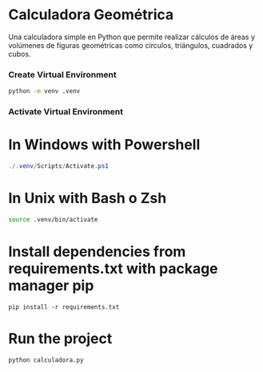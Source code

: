 # Calculadora Geométrica

Una calculadora simple en Python que permite realizar cálculos de áreas y volúmenes de figuras geométricas como círculos, triángulos, cuadrados y cubos.


### Create Virtual Environment
```bash
python -m venv .venv
```

### Activate Virtual Environment
# In Windows with Powershell

```powershell
./.venv/Scripts/Activate.ps1

```
# In Unix with Bash o Zsh
```bash
source .venv/bin/activate
```

# Install dependencies from requirements.txt with package manager pip
```
pip install -r requirements.txt
```
# Run the project

```
python calculadora.py
```